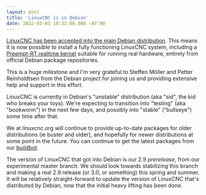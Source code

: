 ```yaml
---
layout: post
title: 'LinuxCNC is in Debian'
date: 2022-03-03 10:32:00.000 -07:00
---
```

[LinuxCNC has been accepted into the main Debian
distribution](https://packages.debian.org/linuxcnc-uspace).  This means it
is now possible to install a fully functioning LinuxCNC system, including
a [Preempt-RT realtime kernel](https://packages.debian.org/linux-image-rt)
suitable for running real hardware, entirely from official Debian package
repositories.

This is a huge milestone and I'm very grateful to Steffen Möller and
Petter Reinholdtsen from the Debian project for joining us and providing
extensive help and support in this effort.

LinuxCNC is currently in Debian's "unstable" distribution (aka "sid",
the kid who breaks your toys).  We're expecting to transition into
"testing" (aka "bookworm") in the next few days, and possibly into
"stable" ("bullseye") some time after that.

We at linuxcnc.org will continue to provide up-to-date packages for older
distributions (ie buster and older), and hopefully for newer distributions
at some point in the future.  You can continue to get the latest packages
from our [buildbot](http://buildbot.linuxcnc.org).

The version of LinuxCNC that got into Debian is our 2.9 *prerelease*,
from our experimental master branch.  We should look towards stabilizing
this branch and making a real 2.9 release (or 3.0, or something) this
spring and summer.  It will be relatively straight-forward to update the
version of LinuxCNC that's distributed by Debian, now that the initial
heavy lifting has been done.
